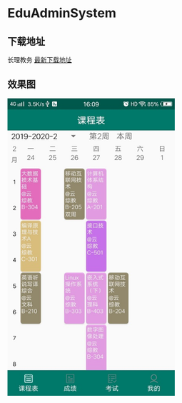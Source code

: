 # EduAdminSystem
##  下载地址  
长理教务 [最新下载地址](http://47.106.159.165:8081/apk/长理教务V2.0.1.apk)
##  效果图
<img src="https://github.com/892681347/EduAdminPic/raw/master/TimetablePic.jpg"  alt="课程表页面" width="375px"/>
